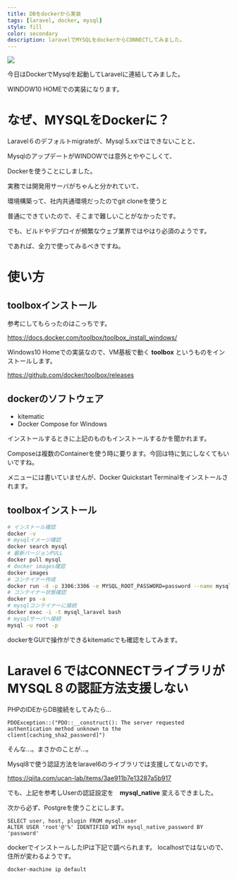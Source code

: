 ```yaml
---
title: DBをdockerから実装
tags: [laravel, docker, mysql]
style: fill
color: secondary
description: laravelでMYSQLをdockerからCONNECTしてみました。
---
```


![](https://miro.medium.com/max/1200/1*8VJ2bu7HYFdRxF9LkCu5wA.jpeg)

今日はDockerでMysqlを起動してLaravelに連結してみました。

WINDOW10 HOMEでの実装になります。

# なぜ、MYSQLをDockerに？

Laravel６のデフォルトmigrateが、Mysql 5.xxではできないことと、

MysqlのアップデートがWINDOWでは意外とややこしくて、

Dockerを使うことにしました。

実務では開発用サーバがちゃんと分かれていて、

環境構築って、社内共通環境だったのでgit cloneを使うと

普通にできていたので、そこまで難しいことがなかったです。

でも、ビルドやデプロイが頻繁なウェブ業界ではやはり必須のようです。

であれば、全力で使ってみるべきですね。

# 使い方


## toolboxインストール

参考にしてもらったのはこっちです。

<https://docs.docker.com/toolbox/toolbox_install_windows/>

Windows10 Homeでの実装なので、VM基板で動く **toolbox** というものをインストールします。

<https://github.com/docker/toolbox/releases>

## dockerのソフトウェア

- kitematic
- Docker Compose for Windows

インストールするときに上記のものもインストールするかを聞かれます。

Composeは複数のContainerを使う時に要ります。今回は特に気にしなくてもいいですね。

メニューには書いていませんが、Docker Quickstart Terminalをインストールされます。


## toolboxインストール
```sh
# インストール確認
docker -v
# mysqlイメージ確認
docker search mysql
# 最新パージョンPULL
docker pull mysql
# docker images確認
docker images
# コンテイナー作成
docker run -d -p 3306:3306 -e MYSQL_ROOT_PASSWORD=password --name mysql_laravel mysql
# コンテイナー状態確認
docker ps -a
# mysqlコンテイナーに接続
docker exec -i -t mysql_laravel bash
# mysqlサーバへ接続
mysql -u root -p

```

dockerをGUIで操作ができるkitematicでも確認をしてみます。


# Laravel６ではCONNECTライブラリがMYSQL８の認証方法支援しない

PHPのIDEからDB接続をしてみたら...

```
PDOException::("PDO::__construct(): The server requested authentication method unknown to the
client[caching_sha2_password]")
```
そんな...。まさかのことが...。

Mysql8で使う認証方法をlaravel6のライブラリでは支援してないのです。

<https://qiita.com/ucan-lab/items/3ae911b7e13287a5b917>

でも、上記を参考しUserの認証設定を　**mysql_native** 変えるできました。

次から必ず、Postgreを使うことにします。

```mysql
SELECT user, host, plugin FROM mysql.user
ALTER USER 'root'@'%' IDENTIFIED WITH mysql_native_password BY 'password'
```

dockerでインストールしたIPは下記で調べられます。
localhostではないので、住所が変わるようです。

```sh
docker-machine ip default
```

